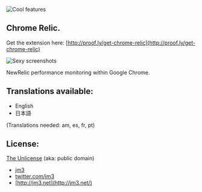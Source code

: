 ![Cool features](https://github.com/jm3/chrome-relic/raw/master/images/screenshot-setup.png)

## Chrome Relic.
Get the extension here: [http://proof.ly/get-chrome-relic](http://proof.ly/get-chrome-relic)

![Sexy screenshots](https://github.com/jm3/chrome-relic/raw/master/images/screenshot-stats.png)

NewRelic performance monitoring within Google Chrome.

## Translations available:
 * English
 * 日本語

(Translations needed: am, es, fr, pt)

## License:

[The Unlicense](http://unlicense.org) (aka: public domain) 

 * [jm3](http://jm3.net/) 
 * [twitter.com/jm3](http://twitter.com/jm3)
 * [http://jm3.net](http://jm3.net/)
